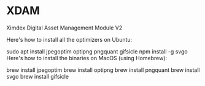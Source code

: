 # XDAM
Ximdex Digital Asset Management Module V2

Here's how to install all the optimizers on Ubuntu:

sudo apt install jpegoptim optipng pngquant gifsicle
npm install -g svgo
Here's how to install the binaries on MacOS (using Homebrew):

brew install jpegoptim
brew install optipng
brew install pngquant
brew install svgo
brew install gifsicle
